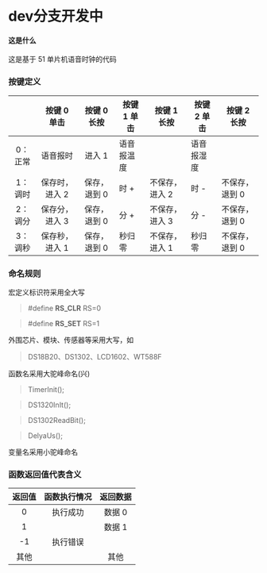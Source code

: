 # dev分支开发中

#### 这是什么

这是基于 51 单片机语音时钟的代码

### 按键定义

|         |  按键 0 单击   | 按键 0 长按  | 按键 1 单击 | 按键 1 长按    | 按键 2 单击 | 按键 2 长按    |
| :-----: | :------------: | :----------: | ----------- | -------------- | ----------- | -------------- |
| 0：正常 |    语音报时    |    进入 1    | 语音报温度  |                | 语音报湿度  |                |
| 1：调时 | 保存时，进入 2 | 保存，退到 0 | 时 +        | 不保存，进入 2 | 时 -        | 不保存，退到 0 |
| 2：调分 | 保存分，进入 3 | 保存，退到 0 | 分 +        | 不保存，进入 3 | 分 -        | 不保存，退到 0 |
| 3：调秒 | 保存秒，进入 1 | 保存，退到 0 | 秒归零      | 不保存，进入 1 | 秒归零      | 不保存，退到 0 |

### 命名规则

宏定义标识符采用全大写

> #define **RS_CLR** RS=0

> #define **RS_SET** RS=1

外围芯片、模块、传感器等采用大写，如

> DS18B20、DS1302、LCD1602、WT588F

函数名采用大驼峰命名(兴)

> TimerInit();

> DS1320InIt();

> DS1302ReadBit();

> DelyaUs();

变量名采用小驼峰命名

### 函数返回值代表含义

| 返回值 | 函数执行情况 | 返回数据 |
| :----: | :----------: | :------: |
|   0    |   执行成功   |  数据 0  |
|   1    |              |  数据 1  |
|   -1   |   执行错误   |          |
|  其他  |              |   其他   |
